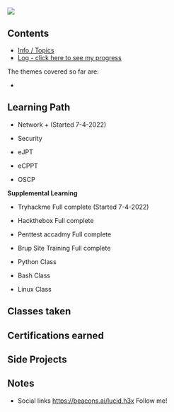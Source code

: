 # 
<img src="https://cdn.pixabay.com/photo/2020/05/25/08/54/banner-5217681_960_720.jpg">

## Contents
* [Info / Topics](README.md)
* [Log - click here to see my progress](log.md)

The themes covered so far are:

* 

## Learning Path

- Network +   (Started 7-4-2022)
 
- Security

- eJPT

- eCPPT

- OSCP

**Supplemental Learning**

- Tryhackme Full complete  (Started 7-4-2022)

- Hackthebox Full complete

- Penttest accadmy Full complete

- Brup Site Training Full complete

- Python Class

- Bash Class 

- Linux Class

## Classes taken 

## Certifications earned

## Side Projects

## Notes

* Social links https://beacons.ai/lucid.h3x Follow me!

